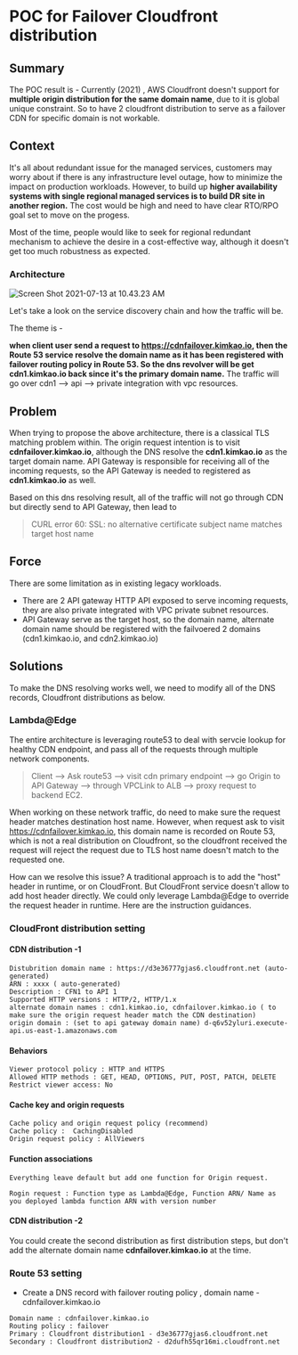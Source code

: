 # POC for Failover Cloudfront distribution 

    

## Summary

The POC result is - Currently (2021) , AWS Cloudfront doesn't support for **multiple origin distribution for the same domain name**, due to it is global unique constraint. So to have 2 cloudfront distribution to serve as a failover CDN for specific domain is not workable.



## Context

It's all about redundant issue for the managed services, customers may worry about if there is any infrastructure level outage, how to minimize the impact on production workloads. However, to build up **higher availability systems with single regional managed services is to build DR site in another region.** The cost would be high and need to have clear RTO/RPO goal set to move on the progess. 

Most of the time, people would like to seek for regional redundant mechanism to achieve the desire in a cost-effective way, although it doesn't get too much robustness as expected.



### Architecture

![Screen Shot 2021-07-13 at 10.43.23 AM](/Users/yikaikao/git/poc-failover-cdn/images/architecture.png)



Let's take a look on the service discovery chain and how the traffic will be.

The theme is - 

**when client user send a request to https://cdnfailover.kimkao.io, then the Route 53 service resolve the domain name as it has been registered with failover routing policy in Route 53. So the dns revolver will be get cdn1.kimkao.io back since it's the primary domain name.** The traffic will go over cdn1 --> api --> private integration with vpc resources.



## Problem

When trying to propose the above architecture, there is a classical TLS matching problem within. The origin request intention is to visit **cdnfailover.kimkao.io**, although the DNS resolve the **cdn1.kimkao.io** as the target domain name. API Gateway is responsible for receiving all of the incoming requests, so the API Gateway is needed to registered as **cdn1.kimkao.io** as well.

Based on this dns resolving result, all of the traffic will not go through CDN but directly send to API Gateway, then lead to

> CURL error 60: SSL: no alternative certificate subject name matches target host name



## Force

There are some limitation as in existing legacy workloads.

* There are 2 API gateway HTTP API  exposed to serve incoming requests, they are also private integrated with VPC private subnet resources.
* API Gateway serve as the target host, so the domain name, alternate domain name should be registered with the failvoered 2 domains (cdn1.kimkao.io, and cdn2.kimkao.io)

## Solutions

To make the DNS resolving works well, we need to modify all of the DNS records, Cloudfront distributions as below.

### Lambda@Edge

The entire architecture is leveraging route53 to deal with servcie lookup for healthy CDN endpoint, and pass  all of the requests through multiple network components.

> Client --> Ask route53 --> visit cdn primary endpoint --> go Origin to API Gateway --> through VPCLink to ALB --> proxy request to backend EC2.

When working on these network traffic, do need to make sure the request header matches destination host name. However, when request ask to visit https://cdnfailover.kimkao.io, this domain name is recorded on Route 53, which is not a real distribution on Cloudfront, so the cloudfront received the request will reject the request due to TLS host name doesn't match to the requested one.

How can we resolve this issue? A traditional approach is to add the "host" header in runtime, or on CloudFront. But CloudFront service doesn't allow to add host header directly. We could only leverage Lambda@Edge to override the request header in runtime. Here are the instruction guidances.





### CloudFront distribution setting

#### CDN distribution -1 

```
Distubrition domain name : https://d3e36777gjas6.cloudfront.net (auto-generated)
ARN : xxxx ( auto-generated)
Description : CFN1 to API 1 
Supported HTTP versions : HTTP/2, HTTP/1.x
alternate domain names : cdn1.kimkao.io, cdnfailover.kimkao.io ( to make sure the origin request header match the CDN destination)
origin domain : (set to api gateway domain name) d-q6v52yluri.execute-api.us-east-1.amazonaws.com
```

#### Behaviors

```
Viewer protocol policy : HTTP and HTTPS
Allowed HTTP methods : GET, HEAD, OPTIONS, PUT, POST, PATCH, DELETE
Restrict viewer access: No
```

#### Cache key and origin requests

```
Cache policy and origin request policy (recommend)
Cache policy :  CachingDisabled
Origin request policy : AllViewers
```



#### Function associations

```
Everything leave default but add one function for Origin request.

Rogin request : Function type as Lambda@Edge, Function ARN/ Name as you deployed lambda function ARN with version number
```







#### CDN distribution -2

You could create the second distribution as first distribution steps, but don't add the alternate domain name **cdnfailover.kimkao.io** at the time.

### Route 53 setting

* Create a DNS record with failover routing policy , domain name  - cdnfailover.kimkao.io

```
Domain name : cdnfailover.kimkao.io
Routing policy : failover
Primary : Cloudfront distribution1 - d3e36777gjas6.cloudfront.net
Secondary : Cloudfront distribution2 - d2dufh55qr16mi.cloudfront.net
```



